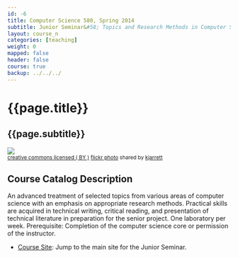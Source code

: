 ```yaml
---
id: -6
title: Computer Science 580, Spring 2014 
subtitle: Junior Seminar&#58; Topics and Research Methods in Computer Science
layout: course_n 
categories: [teaching]
weight: 0
mapped: false
header: false
course: true
backup: ../../../
---
```


# {{page.title}}

## {{page.subtitle}}

<a title="Wildwood at Night" href="http://flickr.com/photos/kjarrett/7716141542"><img class="img-responsive-tight" src="http://farm9.static.flickr.com/8423/7716141542_00f486290d_z.jpg" /></a><br /><small><a href="http://creativecommons.org/licenses/by/2.0/">creative commons licensed ( BY )</a> <a title="Wildwood at Night" href="http://flickr.com/photos/kjarrett/7716141542">flickr photo</a> shared by <a href="http://flickr.com/people/kjarrett">kjarrett</a></small>

## Course Catalog Description

An advanced treatment of selected topics from various areas of computer science with an emphasis on appropriate research
methods. Practical skills are acquired in technical writing, critical reading, and presentation of technical literature
in preparation for the senior project. One laboratory per week. Prerequisite: Completion of the computer science core or
permission of the instructor.

<ul class="fa-ul">

<li><i class="fa-li fa fa-arrow-right"></i><a href="https://sites.google.com/a/allegheny.edu/cs580s2014/home"
target="_blank" class="major">Course Site</a>: Jump to the main site for the Junior Seminar.

</ul>

